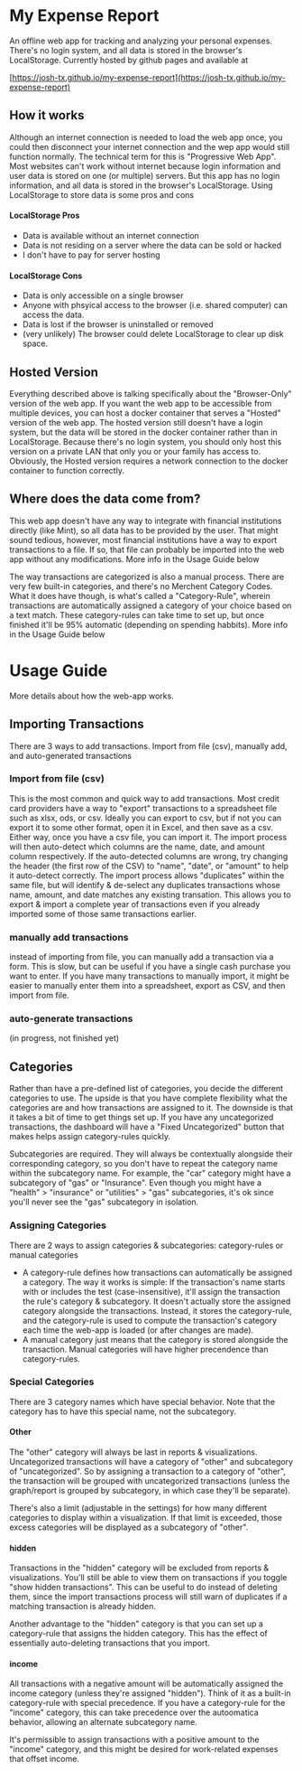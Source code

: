 # My Expense Report

An offline web app for tracking and analyzing your personal expenses. There's no login system, and all data is stored in the browser's LocalStorage. Currently hosted by github pages and available at

[https://josh-tx.github.io/my-expense-report](https://josh-tx.github.io/my-expense-report)

## How it works

Although an internet connection is needed to load the web app once, you could then disconnect your internet connection and the wep app would still function normally. The technical term for this is "Progressive Web App". Most websites can't work without internet because login information and user data is stored on one (or multiple) servers. But this app has no login information, and all data is stored in the browser's LocalStorage. Using LocalStorage to store data is some pros and cons

#### LocalStorage Pros
* Data is available without an internet connection
* Data is not residing on a server where the data can be sold or hacked
* I don't have to pay for server hosting

#### LocalStorage Cons
* Data is only accessible on a single browser
* Anyone with phsyical access to the browser (i.e. shared computer) can access the data. 
* Data is lost if the browser is uninstalled or removed
* (very unlikely) The browser could delete LocalStorage to clear up disk space.

## Hosted Version

Everything described above is talking specifically about the "Browser-Only" version of the web app. If you want the web app to be accessible from multiple devices, you can host a docker container that serves a "Hosted" version of the web app. The hosted version still doesn't have a login system, but the data will be stored in the docker container rather than in LocalStorage. Because there's no login system, you should only host this version on a private LAN that only you or your family has access to. Obviously, the Hosted version requires a network connection to the docker container to function correctly. 

## Where does the data come from?

This web app doesn't have any way to integrate with financial institutions directly (like Mint), so all data has to be provided by the user. That might sound tedious, however, most financial institutions have a way to export transactions to a file. If so, that file can probably be imported into the web app without any modifications. More info in the Usage Guide below

The way transactions are categorized is also a manual process. There are very few built-in categories, and there's no Merchent Category Codes. What it does have though, is what's called a "Category-Rule", wherein transactions are automatically assigned a category of your choice based on a text match. These category-rules can take time to set up, but once finished it'll be 95% automatic (depending on spending habbits). More info in the Usage Guide below

# Usage Guide

More details about how the web-app works.

## Importing Transactions

There are 3 ways to add transactions. Import from file (csv), manually add, and auto-generated transactions

### Import from file (csv) 
This is the most common and quick way to add transactions. Most credit card providers have a way to "export" transactions to a spreadsheet file such as xlsx, ods, or csv. Ideally you can export to csv, but if not you can export it to some other format, open it in Excel, and then save as a csv. Either way, once you have a csv file, you can import it. The import process will then auto-detect which columns are the name, date, and amount column respectively. If the auto-detected columns are wrong, try changing the header (the first row of the CSV) to "name", "date", or "amount" to help it auto-detect correctly. The import process allows "duplicates" within the same file, but will identify & de-select any duplicates transactions whose name, amount, and date matches any existing transation. This allows you to export & import a complete year of transactions even if you already imported some of those same transactions earlier. 

### manually add transactions
instead of importing from file, you can manually add a transaction via a form. This is slow, but can be useful if you have a single cash purchase you want to enter. If you have many transactions to manually import, it might be easier to manually enter them into a spreadsheet, export as CSV, and then import from file. 

### auto-generate transactions
(in progress, not finished yet)

## Categories

Rather than have a pre-defined list of categories, you decide the different categories to use. The upside is that you have complete flexibility what the categories are and how transactions are assigned to it. The downside is that it takes a bit of time to get things set up. If you have any uncategorized transactions, the dashboard will have a "Fixed Uncategorized" button that makes helps assign category-rules quickly.

Subcategories are required. They will always be contextually alongside their corresponding category, so you don't have to repeat the category name within the subcategory name. For example, the "car" category might have a subcategory of "gas" or "Insurance". Even though you might have a "health" > "insurance" or "utilities" > "gas" subcategories, it's ok since you'll never see the "gas" subcategory in isolation.

### Assigning Categories

There are 2 ways to assign categories & subcategories: category-rules or manual categories
* A category-rule defines how transactions can automatically be assigned a category. The way it works is simple: If the transaction's name starts with or includes the test (case-insensitive), it'll assign the transaction the rule's category & subcategory. It doesn't actually store the assigned category alongside the transactions. Instead, it stores the category-rule, and the category-rule is used to compute the transaction's category each time the web-app is loaded (or after changes are made).
* A manual category just means that the category is stored alongside the transaction. Manual categories will have higher precendence than category-rules.

### Special Categories

There are 3 category names which have special behavior. Note that the category has to have this special name, not the subcategory.

#### Other

The "other" category will always be last in reports & visualizations. Uncategorized transactions will have a category of "other" and subcategory of "uncategorized". So by assigning a transaction to a category of "other", the transaction will be grouped with uncategorized transactions (unless the graph/report is grouped by subcategory, in which case they'll be separate).

There's also a limit (adjustable in the settings) for how many different categories to display within a visualization. If that limit is exceeded, those excess categories will be displayed as a subcategory of "other".

#### hidden

Transactions in the "hidden" category will be excluded from reports & visualizations. You'll still be able to view them on transactions if you toggle "show hidden transactions". This can be useful to do instead of deleting them, since the import transactions process will still warn of duplicates if a matching transaction is already hidden. 

Another advantage to the "hidden" category is that you can set up a category-rule that assigns the hidden category. This has the effect of essentially auto-deleting transactions that you import. 

#### income

All transactions with a negative amount will be automatically assigned the income category (unless they're assigned "hidden"). Think of it as a built-in category-rule with special precedence. If you have a category-rule for the "income" category, this can take precedence over the autoomatica behavior, allowing an alternate subcategory name. 

It's permissible to assign transactions with a positive amount to the "income" category, and this might be desired for work-related expenses that offset income.